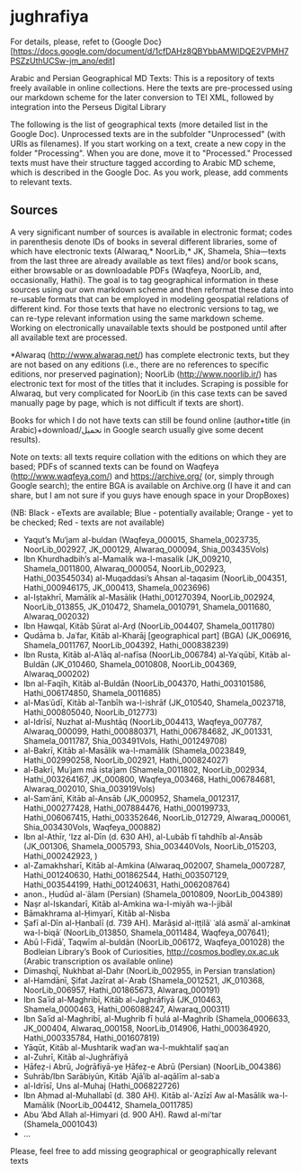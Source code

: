 # jughrafiya

For details, please, refet to {Google Doc}[https://docs.google.com/document/d/1cfDAHz8QBYbbAMWlDQE2VPMH7PSZzUthUCSw-jm_ano/edit]

Arabic and Persian Geographical MD Texts: This is a repository of texts freely available in online collections. Here the texts are pre-processed using our markdown scheme for the later conversion to TEI XML, followed by integration into the Perseus Digital Library

The following is the list of geographical texts (more detailed list in the Google Doc). Unprocessed texts are in the subfolder "Unprocessed" (with URIs as filenames). If you start working on a text, create a new copy in the folder "Processing". When you are done, move it to "Processed." Processed texts must have their structure tagged according to Arabic MD scheme, which is described in the Google Doc. As you work, please, add comments to relevant texts.

## Sources
A very significant number of sources is available in electronic format; codes in parenthesis denote IDs of books in several different libraries, some of which have electronic texts (Alwaraq,\* NoorLib,\* JK, Shamela, Shia—texts from the last three are already available as text files) and/or book scans, either browsable or as downloadable PDFs (Waqfeya, NoorLib, and, occasionally, Hathi). The goal is to tag geographical information in these sources using our own markdown scheme and then reformat these data into re-usable formats that can be employed in modeling geospatial relations of different kind. For those texts that have no electronic versions to tag, we can re-type relevant information using the same markdown scheme. Working on electronically unavailable texts should be postponed until after all available text are processed.

\*Alwaraq (http://www.alwaraq.net/) has complete electronic texts, but they are not based on any editions (i.e., there are no references to specific editions, nor preserved pagination); NoorLib (http://www.noorlib.ir/) has electronic text for most of the titles that it includes. Scraping is possible for Alwaraq, but very complicated for NoorLib (in this case texts can be saved manually page by page, which is not difficult if texts are short).

Books for which I do not have texts can still be found online (author+title (in Arabic)+download/تحميل in Google search usually give some decent results).

Note on texts: all texts require collation with the editions on which they are based; PDFs of scanned texts can be found on Waqfeya (http://www.waqfeya.com/) and https://archive.org/ (or, simply through Google search); the entire BGA is available on Archive.org (I have it and can share, but I am not sure if you guys have enough space in your DropBoxes)

(NB: Black - eTexts are available; Blue - potentially available; Orange - yet to be checked; Red - texts are not available)
- Yaqut’s Mu‘jam al-buldan (Waqfeya_000015, Shamela_0023735, NoorLib_002927, JK_000129, Alwaraq_000094, Shia_003435Vols)
- Ibn Khurdhadbih’s al-Mamalik wa-l-masalik (JK_009210, Shamela_0011800, Alwaraq_000054, NoorLib_002923, Hathi_003545034)
al-Muqaddasi’s Ahsan al-taqasim (NoorLib_004351, Hathi_000946175, JK_000413, Shamela_0023696)
- al-Iṣṭakhrī, Mamālik al-Masālik (Hathi_001270394, NoorLib_002924, NoorLib_013855, JK_010472, Shamela_0010791, Shamela_0011680, Alwaraq_002032)
- Ibn Ḥawqal, Kitāb Ṣūrat al-Arḍ (NoorLib_004407, Shamela_0011780)
- Qudāma b. Jaʿfar, Kitāb al-Kharāj [geographical part] (BGA) (JK_006916, Shamela_0011767, NoorLib_004392, Hathi_000838239)
- Ibn Rusta, Kitāb al-Aʿlāq al-nafīsa (NoorLib_006784)
al-Yaʿqūbī, Kitāb al-Buldān (JK_010460, Shamela_0010808, NoorLib_004369, Alwaraq_000202)
- Ibn al-Faqīh, Kitāb al-Buldān (NoorLib_004370, Hathi_003101586, Hathi_006174850, Shamela_0011685)
- al-Masʿūdī, Kitāb al-Tanbīh wa-l-ishrāf (JK_010540, Shamela_0023718, Hathi_000805040, NoorLib_012773)
- al-Idrīsī, Nuzhat al-Mushtāq (NoorLib_004413, Waqfeya_007787, Alwaraq_000099, Hathi_000880371, Hathi_006784682, JK_001331, Shamela_0011787, Shia_003491Vols, Hathi_001249708)
- al-Bakrī, Kitāb al-Masālik wa-l-mamālik (Shamela_0023849, Hathi_002990258, NoorLib_002921, Hathi_000824027)
- al-Bakrī, Muʿjam mā istaʿjam (Shamela_0011802, NoorLib_002934, Hathi_003264167, JK_000800, Waqfeya_003468, Hathi_006784681, Alwaraq_002010, Shia_003919Vols)
- al-Samʿānī, Kitāb al-Ansāb (JK_000952, Shamela_0012317, Hathi_000277428, Hathi_007884476, Hathi_000199733, Hathi_006067415, Hathi_003352646, NoorLib_012729, Alwaraq_000061, Shia_003430Vols, Waqfeya_000882)
- Ibn al-Athīr, ʻIzz al-Dīn (d. 630 AH), al-Lubāb fī tahdhīb al-Ansāb (JK_001306, Shamela_0005793, Shia_003440Vols, NoorLib_015203, Hathi_000242923, )
- al-Zamakhsharī, Kitāb al-Amkina (Alwaraq_002007, Shamela_0007287, Hathi_001240630, Hathi_001862544, Hathi_003507129, Hathi_003544199, Hathi_001240631, Hathi_006208764)
- anon.,  Ḥudūd al-ʿālam (Persian) (Shamela_0010809, NoorLib_004389)
- Naṣr al-Iskandarī, Kitāb al-Amkina wa-l-miyāh wa-l-jibāl
- Bāmakhrama al-Ḥimyarī, Kitāb al-Nisba
- Ṣafī al-Dīn al-Ḥanbalī (d. 739 AH). Marāṣid al-iṭṭilāʿ ʿalá asmāʾ al-amkinaŧ wa-l-biqāʿ (NoorLib_013850, Shamela_0011484, Waqfeya_007641);
- Abū l-Fidāʾ, Taqwīm al-buldān (NoorLib_006172, Waqfeya_001028)
the Bodleian Library’s Book of Curiosities, http://cosmos.bodley.ox.ac.uk (Arabic transcription os available online)
- Dimashqī, Nukhbat al-Dahr (NoorLib_002955, in Persian translation)
- al-Hamdānī, Ṣifat Jazīrat al-ʿArab (Shamela_0012521, JK_010368, NoorLib_006957, Hathi_001865673, Alwaraq_000191)
- Ibn Saʿīd al-Maghribī, Kitāb al-Jaghrāfiyā (JK_010463, Shamela_0000463, Hathi_006088247, Alwaraq_000311)
- Ibn Saʿīd al-Maghribī, al-Mughrib fī ḥulá al-Maghrib (Shamela_0006633, JK_000404, Alwaraq_000158, NoorLib_014906, Hathi_000364920, Hathi_000335784, Hathi_001607819)
- Yāqūt, Kitāb al-Mushtarik waḍʿan wa-l-mukhtalif ṣaqʿan 
- al-Zuhrī, Kitāb al-Jughrāfiyā
- Ḥāfeẓ-i Abrū, Joġrāfiyā-ye Ḥāfeẓ-e Abrū (Persian) (NoorLib_004386)
- Suhrāb/Ibn Sarābiyūn, Kitāb ʿAjāʾib al-aqālīm al-sabʿa 
- al-Idrīsī, Uns al-Muhaj (Hathi_006822726)
- Ibn Aḥmad al-Muhallabī (d. 380 AH). Kitāb al-ʿAzīzī Aw al-Masālik wa-l-Mamālik (NoorLib_004412, Shamela_0011785)
- Abu ‘Abd Allah al-Himyari (d. 900 AH). Rawd al-mi‘tar (Shamela_0001043)
- ...

Please, feel free to add missing geographical or geographically relevant texts

